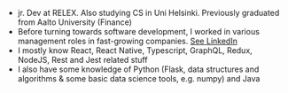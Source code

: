 
- jr. Dev at RELEX. Also studying CS in Uni Helsinki. Previously graduated from Aalto University (Finance)
- Before turning towards software development, I worked in various management roles in fast-growing companies. [See LinkedIn](https://www.linkedin.com/in/alpopanula/)
- I mostly know React, React Native, Typescript, GraphQL, Redux, NodeJS, Rest and Jest related stuff
- I also have some knowledge of Python (Flask, data structures and algorithms & some basic data science tools, e.g. numpy) and Java
